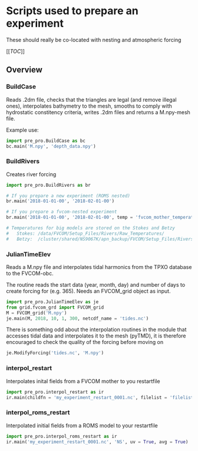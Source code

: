 # Scripts used to prepare an experiment
These should really be co-located with nesting and atmospheric forcing

[[_TOC_]]

## Overview
### BuildCase
Reads .2dm file, checks that the triangles are legal (and remove illegal ones), interpolates bathymetry to the mesh, smooths to comply with hydrostatic constitency criteria, writes .2dm files and returns a M.npy-mesh file.

Example use:
```python
import pre_pro.BuildCase as bc
bc.main('M.npy', 'depth_data.npy')
```

### BuildRivers
Creates river forcing
```python
import pre_pro.BuildRivers as br

# If you prepare a new experiment (ROMS nested)
br.main('2018-01-01-00', '2018-02-01-00')

# If you prepare a fvcom-nested experiment
br.main('2018-01-01-00', '2018-02-01-00', temp = 'fvcom_mother_temperatures.npy')

# Temperatures for big models are stored on the Stokes and Betzy
#   Stokes: /data/FVCOM/Setup_Files/Rivers/Raw_Temperatures/
#   Betzy:  /cluster/shared/NS9067K/apn_backup/FVCOM/Setup_Files/Rivers/Raw_Temperatures/
```

### JulianTimeElev
Reads a M.npy file and interpolates tidal harmonics from the TPXO database to the FVCOM-obc. 

The routine reads the start data (year, month, day) and number of days to create forcing for (e.g. 365). Needs an FVCOM_grid object as input.
```python
import pre_pro.JulianTimeElev as je 
from grid.fvcom_grd import FVCOM_grid
M = FVCOM_grid('M.npy')
je.main(M, 2018, 10, 1, 300, netcdf_name = 'tides.nc')
```

There is something odd about the interpolation routines in the module that accesses tidal data and interpolates it to the mesh (pyTMD), it is therefore encouraged to check the quality of the forcing before moving on

```python
je.ModifyForcing('tides.nc', 'M.npy')
```

### interpol_restart
Interpolates inital fields from a FVCOM mother to you restartfile
```python
import pre_pro.interpol_restart as ir 
ir.main(childfn = 'my_experiment_restart_0001.nc', filelist = 'filelist.txt', vinterp = True, speed = True)
```

### interpol_roms_restart
Interpolated initial fields from a ROMS model to your restartfile
```python
import pre_pro.interpol_roms_restart as ir 
ir.main('my_experiment_restart_0001.nc', 'NS', uv = True, avg = True)
```

